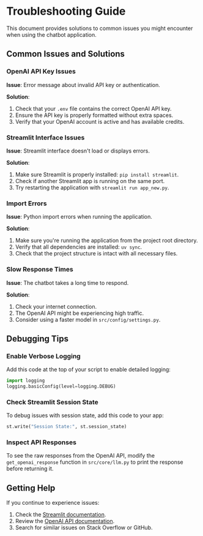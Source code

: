 # Troubleshooting Guide

This document provides solutions to common issues you might encounter when using the chatbot application.

## Common Issues and Solutions

### OpenAI API Key Issues

**Issue**: Error message about invalid API key or authentication.

**Solution**:
1. Check that your `.env` file contains the correct OpenAI API key.
2. Ensure the API key is properly formatted without extra spaces.
3. Verify that your OpenAI account is active and has available credits.

### Streamlit Interface Issues

**Issue**: Streamlit interface doesn't load or displays errors.

**Solution**:
1. Make sure Streamlit is properly installed: `pip install streamlit`.
2. Check if another Streamlit app is running on the same port.
3. Try restarting the application with `streamlit run app_new.py`.

### Import Errors

**Issue**: Python import errors when running the application.

**Solution**:
1. Make sure you're running the application from the project root directory.
2. Verify that all dependencies are installed: `uv sync`.
3. Check that the project structure is intact with all necessary files.

### Slow Response Times

**Issue**: The chatbot takes a long time to respond.

**Solution**:
1. Check your internet connection.
2. The OpenAI API might be experiencing high traffic.
3. Consider using a faster model in `src/config/settings.py`.

## Debugging Tips

### Enable Verbose Logging

Add this code at the top of your script to enable detailed logging:

```python
import logging
logging.basicConfig(level=logging.DEBUG)
```

### Check Streamlit Session State

To debug issues with session state, add this code to your app:

```python
st.write("Session State:", st.session_state)
```

### Inspect API Responses

To see the raw responses from the OpenAI API, modify the `get_openai_response` function in `src/core/llm.py` to print the response before returning it.

## Getting Help

If you continue to experience issues:

1. Check the [Streamlit documentation](https://docs.streamlit.io/).
2. Review the [OpenAI API documentation](https://platform.openai.com/docs/api-reference).
3. Search for similar issues on Stack Overflow or GitHub.
